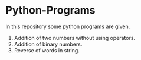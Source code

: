 # Python-Programs
In this repository some python programs are given.
1. Addition of two numbers without using operators.
2. Addition of binary numbers.
3. Reverse of words in string.
